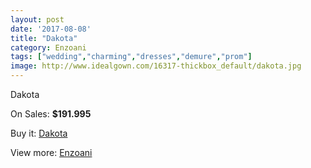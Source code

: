 ```yaml
---
layout: post
date: '2017-08-08'
title: "Dakota"
category: Enzoani
tags: ["wedding","charming","dresses","demure","prom"]
image: http://www.idealgown.com/16317-thickbox_default/dakota.jpg
---
```

Dakota

On Sales: **$191.995**
<a href="https://www.idealgown.com/en/enzoani/6502-dakota.html"><amp-img layout="responsive" width="600" height="600" src="//www.idealgown.com/16317-thickbox_default/dakota.jpg" alt="Dakota 0" /></a>
<a href="https://www.idealgown.com/en/enzoani/6502-dakota.html"><amp-img layout="responsive" width="600" height="600" src="//www.idealgown.com/16318-thickbox_default/dakota.jpg" alt="Dakota 1" /></a>

Buy it: [Dakota](https://www.idealgown.com/en/enzoani/6502-dakota.html "Dakota")

View more: [Enzoani](https://www.idealgown.com/en/32-enzoani "Enzoani")